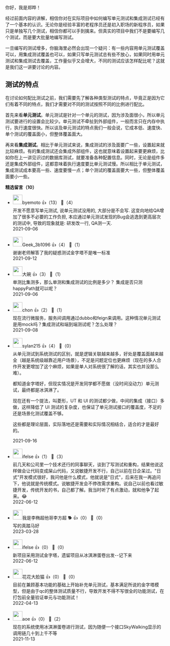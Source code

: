 你好，我是郑晔！

经过前面内容的讲解，相信你对在实际项目中如何编写单元测试和集成测试已经有了一个基本的认识。无论你是经验丰富的老程序员还是初入职场的新程序员，如果只是单独写几个测试，相信你都可以手到擒来。但真实的项目中我们不是要编写几个测试，而是要大批量地编写测试。

一旦编写的测试增多，你脑海里必然会出现一个疑问：有一些内容用单元测试覆盖可以，用集成测试覆盖也可以，如果只写单元测试总有些不放心，如果同时用单元测试和集成测试去覆盖，工作量似乎又会增大，不同的测试应该怎样配比呢？这就是我们这一讲要讨论的内容。

## 测试的特点

在讨论如何配比测试之前，我们需要先了解各种类型测试的特点，毕竟正是因为它们有着不同的特点，我们才需要对不同的测试按照不同的比例进行配比。

首先来看**单元测试**。单元测试是针对一个单元的测试，因为涉及面很小，所以单元测试要进行的设置会比较少。单元测试不牵扯到外部组件，一般而言只在内存中执行，执行速度很快。所以谈及单元测试的特点我们一般会说，它成本低、速度快、单个测试的覆盖面小，但整体覆盖面大。

再来看**集成测试**。相比于单元测试来说，集成测试的涉及面要广一些，设置起来就比较麻烦。有的集成测试还会集成外部组件，这也就意味着设置起来要更麻烦，比如你在上一讲见识过的数据库测试，就要准备各种配置信息。同时，无论是组件多还是集成外部组件，这都意味着执行速度要比单元测试慢。所以相比于单元测试，集成测试成本要高一些、速度要慢一点；单个测试的覆盖面要大一些，但整体覆盖面要小一些。
<div><strong>精选留言（10）</strong></div><ul>
<li><img src="" width="30px"><span>byemoto</span> 👍（13） 💬（4）<div>开发不愿意写单元测试, 说单元测试没用的, 大部分是不会写. 这变向地给QA增加了很多不必要的工作负担, 本应通过单元测试发现的Bug会逃逸到更高层次的测试中, 导致的现象就是: 研发改一行, QA测一天.</div>2021-09-06</li><br/><li><img src="" width="30px"><span>Geek_3b1096</span> 👍（4） 💬（1）<div>谢谢老师解答了我的疑惑测试金字塔不是唯一标准</div>2021-09-12</li><br/><li><img src="https://static001.geekbang.org/account/avatar/00/0f/ac/87/8ed5880a.jpg" width="30px"><span>大碗</span> 👍（3） 💬（1）<div>单测比集测多，那么单测和集成测试的比例是多少？
集成是否只测happyPath就可以呢？</div>2021-09-06</li><br/><li><img src="https://static001.geekbang.org/account/avatar/00/10/4f/7d/dd852b04.jpg" width="30px"><span>chon</span> 👍（2） 💬（1）<div>现在流行微服务，服务间调用通过dubbo和feign来调用。这种情况单元测试是用mock吗？集成测试和端到端测试呢？怎么处理？</div>2021-09-08</li><br/><li><img src="https://static001.geekbang.org/account/avatar/00/0f/8c/95/4544d905.jpg" width="30px"><span>sylan215</span> 👍（4） 💬（0）<div>从单元测试到系统测试的区别，就是逻辑关联越来越多，好处是覆盖面越来越全（越是系统级越靠近用户场景），不足是问题定位也更麻烦（现在的多人合作开发更增加了这个麻烦，如果是单人对系统很了解的话，其实也并没那么难）。

都知道金字塔好，但现实情况是开发同学都不愿做（没时间没动力）单元测试，最终都是冰淇淋了。

现在还有一个提法，叫菱形，UT 和 UI 的测试都少做，中间的集成（接口）多做，这样降低了 UI 测试的复杂度，也保证了单元测试接口的覆盖度，不足的还是场景化测试覆盖不够。

这些都是理论层面，实际落地还是需要和实际情况相结合，适合的才是最好的。</div>2021-09-16</li><br/><li><img src="https://static001.geekbang.org/account/avatar/00/26/eb/d7/90391376.jpg" width="30px"><span>ifelse</span> 👍（1） 💬（3）<div>前几天和公司里一个技术还行的同事聊天，谈到了写测试和重构，结果他说这样做会让代码变成屎山代码，又说敏捷开发不行，自己以前在日企呆过。&quot;日式&quot;开发模式很好，我问他是什么模式，他就说是&quot;日式&quot;，后来在我一再追问下，他说就是传统模式。说敏捷开发会不停改需求重构。说自己以前也看过敏捷开发，传统开发的书，自己都了解。我当时听了有点激动，就和他争了起来。😂</div>2022-06-12</li><br/><li><img src="https://static001.geekbang.org/account/avatar/00/16/88/5d/5cc4c75a.jpg" width="30px"><span>我是李椭超他哥李方超 🐕</span> 👍（0） 💬（0）<div>写的真踏马好</div>2023-03-28</li><br/><li><img src="https://static001.geekbang.org/account/avatar/00/26/eb/d7/90391376.jpg" width="30px"><span>ifelse</span> 👍（0） 💬（0）<div>新项目采用测试金字塔，遗留项目从冰淇淋蛋卷出发--记下来</div>2022-06-12</li><br/><li><img src="https://static001.geekbang.org/account/avatar/00/11/0c/86/8e52afb8.jpg" width="30px"><span>花花大脸猫</span> 👍（0） 💬（0）<div>目前在兼顾基本功能的基础上开始补充单元测试，基本满足所说的金字塔模型，但是由于qc的整体测试质量不行，导致开发不得不写很全的功能测试，在打包前全量验证单元与功能测试！</div>2022-04-13</li><br/><li><img src="https://static001.geekbang.org/account/avatar/00/11/1d/de/62bfa83f.jpg" width="30px"><span>aoe</span> 👍（0） 💬（2）<div>现在的系统使用冰淇淋蛋卷进行测试，因为随便一个接口SkyWalking显示的调用链几十到上千不等</div>2021-11-13</li><br/>
</ul>